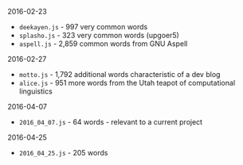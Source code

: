 2016-02-23
* `deekayen.js` - 997 very common words
* `splasho.js` - 323 very common words (upgoer5)
* `aspell.js` - 2,859 common words from GNU Aspell

2016-02-27
* `motto.js` - 1,792 additional words characteristic of a dev blog
* `alice.js` - 951 more words from the Utah teapot of computational linguistics

2016-04-07
* `2016_04_07.js` - 64 words - relevant to a current project

2016-04-25
* `2016_04_25.js` - 205 words
